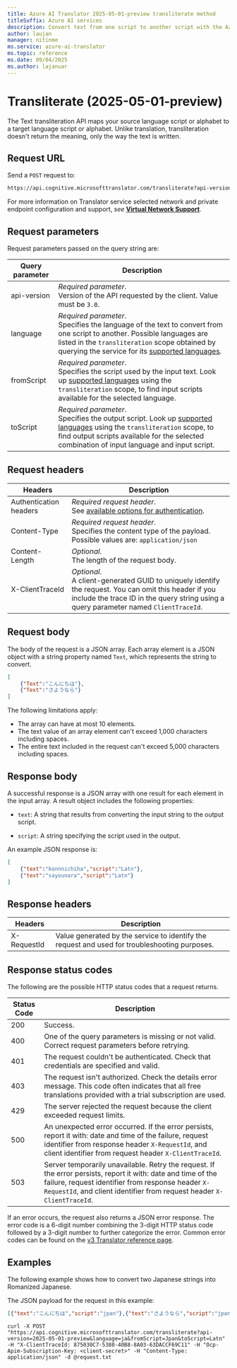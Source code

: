 ```yaml
---
title: Azure AI Translator 2025-05-01-preview transliterate method
titleSuffix: Azure AI services
description: Convert text from one script to another script with the Azure AI Translator 2025-05-01-preview transliterate method.
author: laujan
manager: nitinme
ms.service: azure-ai-translator
ms.topic: reference
ms.date: 09/04/2025
ms.author: lajanuar
---
```


# Transliterate (2025-05-01-preview)

The Text transliteration API maps your source language script or alphabet to a target language script or alphabet. Unlike translation, transliteration doesn't return the meaning, only the way the text is written.

## Request URL

Send a `POST` request to:

```bash
https://api.cognitive.microsofttranslator.com/transliterate?api-version=2025-05-01-preview
```

For more information on Translator service selected network and private endpoint configuration and support, *see* [**Virtual Network Support**](../reference/authentication.md#virtual-network-support).

## Request parameters

Request parameters passed on the query string are:

| Query parameter | Description |
| --- | --- |
| api-version | *Required parameter*.<br/>Version of the API requested by the client. Value must be `3.0`. |
| language | *Required parameter*.<br/>Specifies the language of the text to convert from one script to another. Possible languages are listed in the `transliteration` scope obtained by querying the service for its [supported languages](languages.md). |
| fromScript | *Required parameter*.<br/>Specifies the script used by the input text. Look up [supported languages](languages.md) using the `transliteration` scope, to find input scripts available for the selected language. |
| toScript | *Required parameter*.<br/>Specifies the output script. Look up [supported languages](languages.md) using the `transliteration` scope, to find output scripts available for the selected combination of input language and input script. |

## Request headers 

| Headers | Description |
| --- | --- |
| Authentication headers | _Required request header_.<br/>See [available options for authentication](../authentication.md). |
| Content-Type | _Required request header_.<br/>Specifies the content type of the payload. Possible values are: `application/json` |
| Content-Length | _Optional_.<br/>The length of the request body. |
| X-ClientTraceId | _Optional_.<br/>A client-generated GUID to uniquely identify the request. You can omit this header if you include the trace ID in the query string using a query parameter named `ClientTraceId`. |

## Request body

The body of the request is a JSON array. Each array element is a JSON object with a string property named `Text`, which represents the string to convert.

```json
[
    {"Text":"こんにちは"},
    {"Text":"さようなら"}
]
```

The following limitations apply:

* The array can have at most 10 elements.
* The text value of an array element can't exceed 1,000 characters including spaces.
* The entire text included in the request can't exceed 5,000 characters including spaces.

## Response body

A successful response is a JSON array with one result for each element in the input array. A result object includes the following properties:

* `text`: A string that results from converting the input string to the output script.

* `script`: A string specifying the script used in the output.

An example JSON response is:

```json
[
    {"text":"konnnichiha","script":"Latn"},
    {"text":"sayounara","script":"Latn"}
]
```

## Response headers

| Headers | Description |
| --- | --- |
| X-RequestId | Value generated by the service to identify the request and used for troubleshooting purposes. |

## Response status codes

The following are the possible HTTP status codes that a request returns.

| Status Code | Description |
| --- | --- |
| 200 | Success. |
| 400 | One of the query parameters is missing or not valid. Correct request parameters before retrying. |
| 401 | The request couldn't be authenticated. Check that credentials are specified and valid. |
| 403 | The request isn't authorized. Check the details error message. This code often indicates that all free translations provided with a trial subscription are used. |
| 429 | The server rejected the request because the client exceeded request limits. |
| 500 | An unexpected error occurred. If the error persists, report it with: date and time of the failure, request identifier from response header `X-RequestId`, and client identifier from request header `X-ClientTraceId`. |
| 503 | Server temporarily unavailable. Retry the request. If the error persists, report it with: date and time of the failure, request identifier from response header `X-RequestId`, and client identifier from request header `X-ClientTraceId`. |

If an error occurs, the request also returns a JSON error response. The error code is a 6-digit number combining the 3-digit HTTP status code followed by a 3-digit number to further categorize the error. Common error codes can be found on the [v3 Translator reference page](../status-response-codes.md).

## Examples

The following example shows how to convert two Japanese strings into Romanized Japanese.

The JSON payload for the request in this example:

```json
[{"text":"こんにちは","script":"jpan"},{"text":"さようなら","script":"jpan"}]
```


```
curl -X POST "https://api.cognitive.microsofttranslator.com/transliterate?api-version=2025-05-01-preview&language=ja&fromScript=Jpan&toScript=Latn" -H "X-ClientTraceId: 875030C7-5380-40B8-8A03-63DACCF69C11" -H "Ocp-Apim-Subscription-Key: <client-secret>" -H "Content-Type: application/json" -d @request.txt
```
